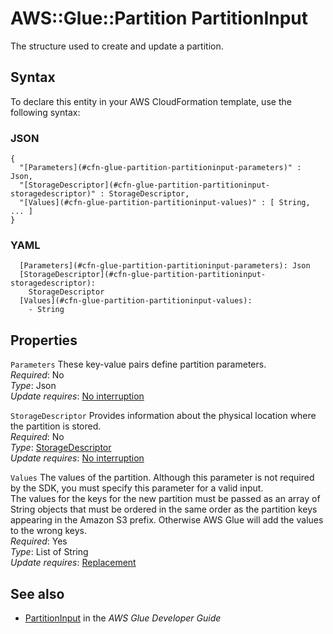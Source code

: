 # AWS::Glue::Partition PartitionInput<a name="aws-properties-glue-partition-partitioninput"></a>

The structure used to create and update a partition\.

## Syntax<a name="aws-properties-glue-partition-partitioninput-syntax"></a>

To declare this entity in your AWS CloudFormation template, use the following syntax:

### JSON<a name="aws-properties-glue-partition-partitioninput-syntax.json"></a>

```
{
  "[Parameters](#cfn-glue-partition-partitioninput-parameters)" : Json,
  "[StorageDescriptor](#cfn-glue-partition-partitioninput-storagedescriptor)" : StorageDescriptor,
  "[Values](#cfn-glue-partition-partitioninput-values)" : [ String, ... ]
}
```

### YAML<a name="aws-properties-glue-partition-partitioninput-syntax.yaml"></a>

```
  [Parameters](#cfn-glue-partition-partitioninput-parameters): Json
  [StorageDescriptor](#cfn-glue-partition-partitioninput-storagedescriptor): 
    StorageDescriptor
  [Values](#cfn-glue-partition-partitioninput-values): 
    - String
```

## Properties<a name="aws-properties-glue-partition-partitioninput-properties"></a>

`Parameters`  <a name="cfn-glue-partition-partitioninput-parameters"></a>
These key\-value pairs define partition parameters\.  
*Required*: No  
*Type*: Json  
*Update requires*: [No interruption](https://docs.aws.amazon.com/AWSCloudFormation/latest/UserGuide/using-cfn-updating-stacks-update-behaviors.html#update-no-interrupt)

`StorageDescriptor`  <a name="cfn-glue-partition-partitioninput-storagedescriptor"></a>
Provides information about the physical location where the partition is stored\.  
*Required*: No  
*Type*: [StorageDescriptor](aws-properties-glue-partition-storagedescriptor.md)  
*Update requires*: [No interruption](https://docs.aws.amazon.com/AWSCloudFormation/latest/UserGuide/using-cfn-updating-stacks-update-behaviors.html#update-no-interrupt)

`Values`  <a name="cfn-glue-partition-partitioninput-values"></a>
The values of the partition\. Although this parameter is not required by the SDK, you must specify this parameter for a valid input\.  
The values for the keys for the new partition must be passed as an array of String objects that must be ordered in the same order as the partition keys appearing in the Amazon S3 prefix\. Otherwise AWS Glue will add the values to the wrong keys\.  
*Required*: Yes  
*Type*: List of String  
*Update requires*: [Replacement](https://docs.aws.amazon.com/AWSCloudFormation/latest/UserGuide/using-cfn-updating-stacks-update-behaviors.html#update-replacement)

## See also<a name="aws-properties-glue-partition-partitioninput--seealso"></a>
+  [PartitionInput](https://docs.aws.amazon.com/glue/latest/dg/aws-glue-api-catalog-partitions.html#aws-glue-api-catalog-partitions-PartitionInput) in the *AWS Glue Developer Guide* 